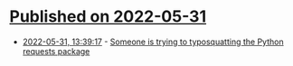 # [Published on 2022-05-31](index.md)

* [2022-05-31, 13:39:17](https://news.ycombinator.com/item?id=31569341) - [Someone is trying to typosquatting the Python requests package](https://medium.com/checkmarx-security/typosquatting-attack-on-requests-one-of-the-most-popular-python-packages-3b0a329a892d)
